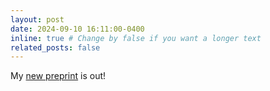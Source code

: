 ```yaml
---
layout: post
date: 2024-09-10 16:11:00-0400
inline: true # Change by false if you want a longer text 
related_posts: false
---
```


My <a  href="https://arxiv.org/abs/2409.04532">new preprint</a> is out!